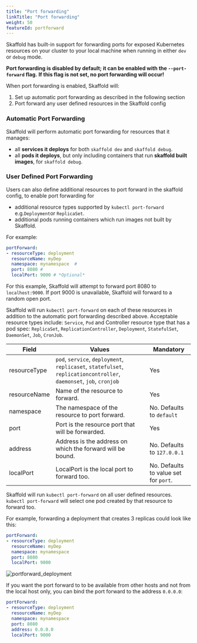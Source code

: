 ```yaml
---
title: "Port forwarding"
linkTitle: "Port forwarding"
weight: 50
featureId: portforward
---
```


Skaffold has built-in support for forwarding ports for exposed Kubernetes resources on your cluster
to your local machine when running in either `dev` or `debug` mode.

**Port forwarding is disabled by default; it can be enabled with the `--port-forward` flag.**
**If this flag is not set, no port forwarding will occur!**

When port forwarding is enabled, Skaffold will:

1. Set up automatic port forwarding as described in the following section
2. Port forward any user defined resources in the Skaffold config


### Automatic Port Forwarding

Skaffold will perform automatic port forwarding for resources that it manages:

* all **services it deploys** for both `skaffold dev` and `skaffold debug`.
* all **pods it deploys**, but only including containers that run **skaffold built images**, for `skaffold debug`. 

### User Defined Port Forwarding

Users can also define additional resources to port forward in the skaffold config, to enable port forwarding for 

* additional resource types supported by `kubectl port-forward` e.g.`Deployment`or `ReplicaSet`.
* additional pods running containers which run images not built by Skaffold.

For example:

```yaml
portForward:
- resourceType: deployment
  resourceName: myDep
  namespace: mynamespace  # 
  port: 8080 # 
  localPort: 9000 # *Optional*
```

For this example, Skaffold will attempt to forward port 8080 to `localhost:9000`.
If port 9000 is unavailable, Skaffold will forward to a random open port. 
 
Skaffold will run `kubectl port-forward` on each of these resources in addition to the automatic port forwarding described above.
Acceptable resource types include: `Service`, `Pod` and Controller resource type that has a pod spec: `ReplicaSet`, `ReplicationController`, `Deployment`, `StatefulSet`, `DaemonSet`, `Job`, `CronJob`. 


| Field        | Values           | Mandatory  |
| ------------- |-------------| -----|
| resourceType     | `pod`, `service`, `deployment`, `replicaset`, `statefulset`, `replicationcontroller`, `daemonset`, `job`, `cronjob` | Yes | 
| resourceName     | Name of the resource to forward.     | Yes | 
| namespace  | The namespace of the resource to port forward.     | No. Defaults to `default` | 
| port | Port is the resource port that will be forwarded. | Yes |
| address | Address is the address on which the forward will be bound. | No. Defaults to `127.0.0.1` |
| localPort | LocalPort is the local port to forward too. | No. Defaults to value set for `port`. |


Skaffold will run `kubectl port-forward` on all user defined resources.
`kubectl port-forward` will select one pod created by that resource to forward too.

For example, forwarding a deployment that creates 3 replicas could look like this:

```yaml
portForward:
- resourceType: deployment
  resourceName: myDep
  namespace: mynamespace
  port: 8080
  localPort: 9000
```

![portforward_deployment](/images/portforward.png)

If you want the port forward to to be available from other hosts and not from the local host only, you can bind
the port forward to the address `0.0.0.0`:

```yaml
portForward:
- resourceType: deployment
  resourceName: myDep
  namespace: mynamespace
  port: 8080
  address: 0.0.0.0
  localPort: 9000
```
